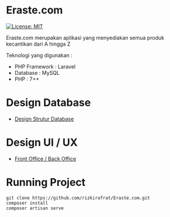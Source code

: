 # Eraste.com

[![License: MIT](https://img.shields.io/badge/License-MIT-yellow.svg)](https://opensource.org/licenses/MIT)

Eraste.com merupakan aplikasi yang menyediakan semua produk kecantikan dari A hingga Z

Teknologi yang digunakan :
- PHP Framework : Laravel
- Database : MySQL
- PHP : 7++

# Design Database
- [Design Strutur Database](https://app.diagrams.net/#G1X4OdzY8K5P8pU8NoErtiDQ9LOEVvOSBqa)

# Design UI / UX
- [Front Office / Back Office](https://www.figma.com/file/RY6jZdiWBc0ADwHsqWEKQT/Eraste.com?node-id=0%3A1)

# Running Project
```shell
git clone https://github.com/rizkirafrat/Eraste.com.git
composer install
composer artisan serve
```
